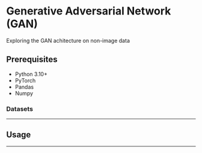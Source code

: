 # Generative Adversarial Network (GAN)

Exploring the GAN achitecture on non-image data

## Prerequisites

- Python 3.10+
- PyTorch
- Pandas
- Numpy

### Datasets

---

## Usage

--- 